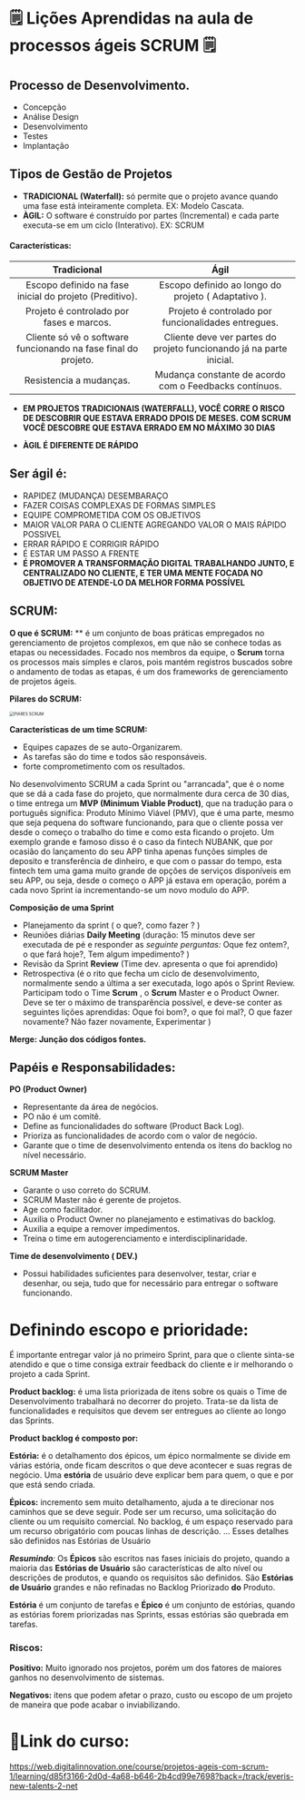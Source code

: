#      :spiral_notepad: Lições Aprendidas na aula de processos ágeis SCRUM :spiral_notepad:



## Processo de Desenvolvimento.

- Concepção
- Análise Design
- Desenvolvimento
- Testes
- Implantação

## Tipos de Gestão de Projetos 

- **TRADICIONAL (Waterfall):** só permite que o projeto avance quando uma fase está inteiramente completa. EX: Modelo Cascata.
- **ÀGIL:** O software é construído por partes (Incremental) e cada parte executa-se em um ciclo (Interativo). EX: SCRUM

#### Características:  

|                         Tradicional                          |                             Ágil                             |
| :----------------------------------------------------------: | :----------------------------------------------------------: |
|   Escopo definido na fase inicial do projeto (Preditivo).    |     Escopo definido ao longo do projeto ( Adaptativo ).      |
|           Projeto é controlado por fases e marcos.           |     Projeto é controlado por funcionalidades entregues.      |
| Cliente só vê o software funcionando na fase final do projeto. | Cliente deve ver partes do projeto funcionando já na parte inicial. |
|                   Resistencia a mudanças.                    |    Mudança constante de acordo com o Feedbacks contínuos.    |

- **EM PROJETOS TRADICIONAIS (WATERFALL), VOCÊ CORRE O RISCO DE DESCOBRIR QUE ESTAVA ERRADO DPOIS DE MESES. COM SCRUM VOCÊ DESCOBRE QUE ESTAVA ERRADO EM NO MÁXIMO 30 DIAS**

- **ÀGIL É DIFERENTE DE RÁPIDO**

## Ser ágil é:

- RAPIDEZ (MUDANÇA) DESEMBARAÇO
- FAZER COISAS COMPLEXAS DE FORMAS SIMPLES
- EQUIPE COMPROMETIDA COM OS OBJETIVOS
- MAIOR VALOR PARA O CLIENTE AGREGANDO VALOR O MAIS RÁPIDO POSSIVEL
- ERRAR RÁPIDO E CORRIGIR RÁPIDO
- É ESTAR UM PASSO A FRENTE
- **É PROMOVER A TRANSFORMAÇÃO DIGITAL TRABALHANDO JUNTO, E CENTRALIZADO NO CLIENTE, E TER UMA MENTE FOCADA NO OBJETIVO DE ATENDE-LO DA MELHOR FORMA POSSÍVEL** 

## SCRUM:

**O que é SCRUM:** ** é um conjunto de boas práticas empregados no gerenciamento de projetos complexos, em que não se conhece todas as etapas ou necessidades. Focado nos membros da equipe, o **Scrum** torna os processos mais simples e claros, pois mantém registros buscados sobre o andamento de todas as etapas, é um dos frameworks de gerenciamento de projetos ágeis. 



**Pilares do SCRUM:**

<img src="C:\Users\kioce\Desktop\PIARES SCRUM.JPG" alt="PIARES SCRUM" style="zoom:50%;" />

**Características de um time SCRUM:**

- Equipes capazes de se auto-Organizarem.
- As tarefas são do time e todos são responsáveis.
- forte comprometimento com os resultados.

No desenvolvimento SCRUM a cada Sprint ou "arrancada", que é o nome que se dá a cada fase do projeto, que normalmente dura cerca de 30 dias, o time entrega um **MVP (Minimum Viable Product)**, que na tradução para o português significa: Produto Mínimo Viável (PMV), que é uma parte, mesmo que seja pequena do software funcionando, para que o cliente possa ver desde o começo o trabalho do time e como esta ficando o projeto. Um exemplo grande e famoso disso é o caso da fintech NUBANK, que por ocasião do lançamento do seu APP tinha apenas funções simples de deposito e transferência de dinheiro, e que com o passar do tempo, esta fintech tem uma gama muito grande de opções de serviços disponíveis em seu APP, ou seja, desde o começo o APP já estava em operação, porém a cada novo Sprint ia incrementando-se um novo modulo do APP.

**Composição de uma Sprint**

- Planejamento da sprint ( o que?, como fazer ? )
- Reuniões diárias **Daily Meeting** (duração: 15 minutos deve ser executada de pé e responder as _seguinte perguntas:_ Oque fez ontem?,  o que fará hoje?, Tem algum impedimento? )
- Revisão da Sprint **Review** (Time dev. apresenta o que foi aprendido)
- Retrospectiva (é o rito que fecha um ciclo de desenvolvimento, normalmente sendo a última a ser executada, logo após o Sprint Review. Participam todo o Time **Scrum** , o **Scrum** Master e o Product Owner. Deve se ter o máximo de transparência possível, e deve-se conter as seguintes lições aprendidas: Oque foi bom?, o que foi mal?, O que fazer novamente? Não fazer novamente, Experimentar )  

**Merge: Junção dos códigos fontes.**



## Papéis e Responsabilidades:



**PO (Product Owner)**

- Representante da área de negócios.
- PO não é um comitê.
- Define as funcionalidades do software (Product Back Log).
- Prioriza as funcionalidades de acordo com o valor de negócio. 
- Garante que o time de desenvolvimento entenda os itens do backlog no nível necessário.



**SCRUM Master**

- Garante o uso correto do SCRUM.
- SCRUM Master não é gerente de projetos.
- Age como facilitador.
- Auxilia o Product Owner no planejamento e estimativas do backlog.
- Auxilia a equipe a remover impedimentos.
- Treina o time em autogerenciamento e interdisciplinaridade.



**Time de desenvolvimento ( DEV.)**

- Possui habilidades suficientes para desenvolver, testar, criar e desenhar, ou seja, tudo que for necessário para entregar o software funcionando.



# Definindo escopo e prioridade:



É importante entregar valor já no primeiro Sprint, para que o cliente sinta-se atendido e que o time consiga extrair feedback do cliente e ir melhorando o projeto a cada Sprint. 



**Product backlog:**  é uma lista priorizada de itens sobre os quais o Time de Desenvolvimento trabalhará no decorrer do projeto. Trata-se da lista de funcionalidades e requisitos que devem ser entregues ao cliente ao longo das Sprints.



**Product backlog é composto por:**

**Estória:** é o detalhamento dos épicos, um épico normalmente se divide em várias estória, onde ficam descritos o que deve acontecer e suas regras de negócio.  Uma **estória** de usuário deve explicar bem para quem, o que e por que está sendo criada.

**Épicos:** incremento sem muito detalhamento, ajuda a te direcionar nos caminhos que se deve seguir. Pode ser um recurso, uma solicitação do cliente ou um requisito comercial. No backlog, é um espaço reservado para um recurso obrigatório com poucas linhas de descrição. ... Esses detalhes são definidos nas Estórias de Usuário

_**Resumindo**:_ Os **Épicos** são escritos nas fases iniciais do projeto, quando a maioria das **Estórias de Usuário** são características de alto nível ou descrições de produtos, e quando os requisitos são definidos. São **Estórias de Usuário** grandes e não refinadas no Backlog Priorizado **do** Produto.

**Estória** é um conjunto de tarefas e **Épico** é um conjunto de estórias, quando as estórias forem priorizadas nas Sprints, essas estórias são quebrada em tarefas. 

### Riscos: 

**Positivo:** Muito ignorado nos projetos, porém um dos fatores de maiores ganhos no desenvolvimento de sistemas.

**Negativos:** itens que podem afetar o prazo, custo ou escopo de um projeto de maneira que pode acabar o inviabilizando. 



# :link:Link do curso: 



<https://web.digitalinnovation.one/course/projetos-ageis-com-scrum-1/learning/d85f3166-2d0d-4a68-b646-2b4cd99e7698?back=/track/everis-new-talents-2-net>





